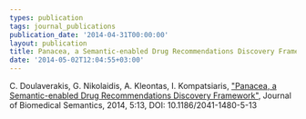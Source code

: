 ```yaml
---
types: publication
tags: journal_publications
publication_date: '2014-04-31T00:00:00'
layout: publication
title: Panacea, a Semantic-enabled Drug Recommendations Discovery Framework
date: '2014-05-02T12:04:55+03:00'
---
```

<p>C. Doulaverakis, G. Nikolaidis, A. Kleontas, I. Kompatsiaris, <a href="http://www.jbiomedsem.com/content/5/1/13" target="_blank">"Panacea, a Semantic-enabled Drug Recommendations Discovery Framework"</a>, Journal of Biomedical Semantics, 2014, 5:13, DOI: <span class="pseudotab">10.1186/2041-1480-5-13</span></p>
